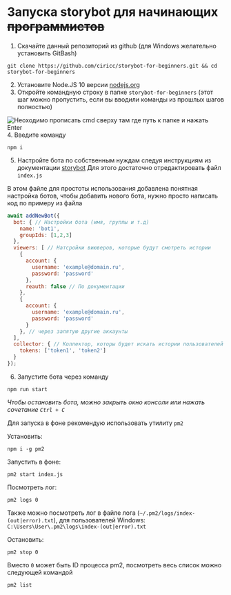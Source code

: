 # Запуска storybot для начинающих ~~программистов~~

1. Скачайте данный репозиторий из github (для Windows желательно установить GitBash)
```shell
git clone https://github.com/ciricc/storybot-for-beginners.git && cd storybot-for-beginners
```
2. Установите Node.JS 10 версии <a href="https://nodejs.org">nodejs.org</a>
3. Откройте командную строку в папке `storybot-for-beginners` (этот шаг можно пропустить, если вы вводили команды из прошлых шагов полностью)
<img src="https://raw.github.com/ciricc/storybot-for-beginners/master/cmd.png" alt="Неоходимо прописать cmd сверху там где путь к папке и нажать Enter"/>
4. Введите команду

```shell
npm i
```

5. Настройте бота по собственным нуждам следуя инструкциям из документации <a href="https://www.npmjs.com/package/storybot">storybot</a>
Для этого достаточно отредактировать файл `index.js`

В этом файле для простоты использования добавлена понятная настройка ботов, чтобы добавить нового бота, нужно просто написать код по примеру из файла
```javascript
await addNewBot({
  bot: { // Настройки бота (имя, группы и т.д)
    name: 'bot1',
    groupIds: [1,2,3]
  },
  viewers: [ // Натсройки виюверов, которые будут смотреть истории
    {
      account: {
        username: 'example@domain.ru',
        password: 'password'
      },
      reauth: false // По документации
    },
    {
      account: {
        username: 'example@domain.ru',
        password: 'password'
      }
    }, // через запятую другие аккаунты
  ],
  collector: { // Коллектор, которы будет искать истории пользователей (токены пользователей)
    tokens: ['token1', 'token2']
  }
});
```

6. Запустите бота через команду
```shell
npm run start
```

<i>Чтобы остановить бота, можно закрыть окно консоли или нажать сочетание `Ctrl + C`</i>

Для запуска в фоне рекомендую использовать утилиту `pm2`

Установить:
```shell
npm i -g pm2
```

Запустить в фоне:
```shell
pm2 start index.js
```

Посмотреть лог:
```shell
pm2 logs 0
```

Также можно посмотреть лог в файле лога (`~/.pm2/logs/index-(out|error).txt`),
для пользователей Windows: `C:\Users\User\.pm2\logs\index-(out|error).txt`

Остановить:
```shell
pm2 stop 0
```

Вместо `0` может быть ID процесса pm2, посмотреть весь список можно следующей командой
```shell
pm2 list
``` 
